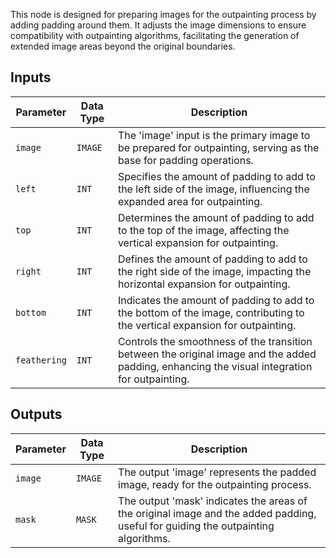 This node is designed for preparing images for the outpainting process by adding padding around them. It adjusts the image dimensions to ensure compatibility with outpainting algorithms, facilitating the generation of extended image areas beyond the original boundaries.

## Inputs

| Parameter | Data Type | Description |
|-----------|-------------|-------------|
| `image`   | `IMAGE`     | The 'image' input is the primary image to be prepared for outpainting, serving as the base for padding operations. |
| `left`    | `INT`       | Specifies the amount of padding to add to the left side of the image, influencing the expanded area for outpainting. |
| `top`     | `INT`       | Determines the amount of padding to add to the top of the image, affecting the vertical expansion for outpainting. |
| `right`   | `INT`       | Defines the amount of padding to add to the right side of the image, impacting the horizontal expansion for outpainting. |
| `bottom`  | `INT`       | Indicates the amount of padding to add to the bottom of the image, contributing to the vertical expansion for outpainting. |
| `feathering` | `INT` | Controls the smoothness of the transition between the original image and the added padding, enhancing the visual integration for outpainting. |

## Outputs

| Parameter | Data Type | Description |
|-----------|-------------|-------------|
| `image`   | `IMAGE`     | The output 'image' represents the padded image, ready for the outpainting process. |
| `mask`    | `MASK`      | The output 'mask' indicates the areas of the original image and the added padding, useful for guiding the outpainting algorithms. |
